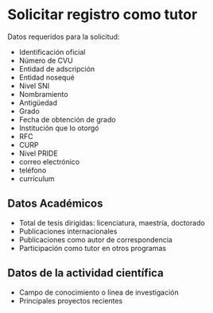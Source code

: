 
# Solicitar registro como tutor

Datos requeridos para la solicitud:

- Identificación oficial
- Número de CVU
- Entidad de adscripción
- Entidad nosequé
- Nivel SNI
- Nombramiento
- Antigüedad
- Grado
- Fecha de obtención de grado
- Institución que lo otorgó
- RFC
- CURP
- Nivel PRIDE
- correo electrónico
- teléfono
- currículum

## Datos Académicos

- Total de tesis dirigidas: licenciatura, maestría, doctorado
- Publicaciones internacionales
- Publicaciones como autor de correspondencia
- Participación como tutor en otros programas


## Datos de la actividad científica

- Campo de conocimiento o línea de investigación
- Principales proyectos recientes

